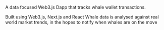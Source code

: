 A data focused Web3.js Dapp that tracks whale wallet transactions.

Built using Web3.js, Next.js and React
Whale data is analysed against real world market trends, in the hopes to notify when whales are on the move
